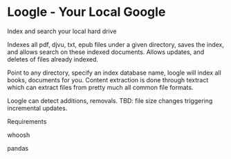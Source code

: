 # Loogle - Your Local Google

Index and search your local hard drive

Indexes all pdf, djvu, txt, epub files under a given directory, saves
the index, and allows search on these indexed documents. Allows
updates, and deletes of files already indexed.

Point to any directory, specify an index database name, loogle will
index all books, documents for you. Content extraction is done through
textract which can extract files from pretty much all common file
formats.

Loogle can detect additions, removals. TBD: file size changes
triggering incremental updates.

Requirements

whoosh

pandas

